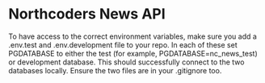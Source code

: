 # Northcoders News API

To have access to the correct environment variables, make sure you add a .env.test and .env.development file to your repo. In each of these set PGDATABASE to either the test (for example, PGDATABASE=nc_news_test) or development database. This should successfully connect to the two databases locally. Ensure the two files are in your .gitignore too.
